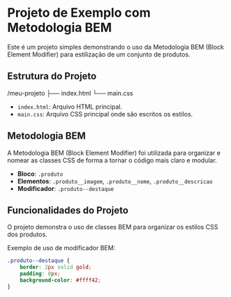# Projeto de Exemplo com Metodologia BEM

Este é um projeto simples demonstrando o uso da Metodologia BEM (Block Element Modifier) para estilização de um conjunto de produtos.

## Estrutura do Projeto

/meu-projeto
├── index.html
└── main.css


- `index.html`: Arquivo HTML principal.
- `main.css`: Arquivo CSS principal onde são escritos os estilos.

## Metodologia BEM

A Metodologia BEM (Block Element Modifier) foi utilizada para organizar e nomear as classes CSS de forma a tornar o código mais claro e modular.

- **Bloco**: `.produto`
- **Elementos**: `.produto__imagem`, `.produto__nome`, `.produto__descricao`
- **Modificador**: `.produto--destaque`

## Funcionalidades do Projeto

O projeto demonstra o uso de classes BEM para organizar os estilos CSS dos produtos.

Exemplo de uso de modificador BEM:

```css
.produto--destaque {
    border: 2px solid gold;
    padding: 8px;
    background-color: #ffff42;
}

